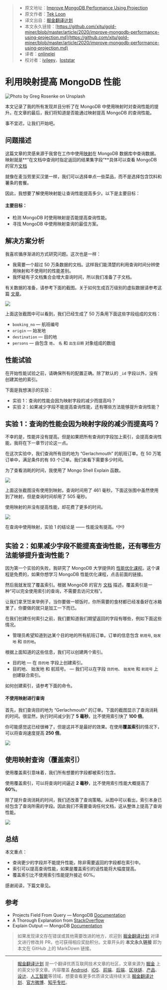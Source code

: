 > * 原文地址：[Improve MongoDB Performance Using Projection](https://medium.com/better-programming/improve-mongodb-performance-using-projection-c08c38334269)
> * 原文作者：[Tek Loon](https://medium.com/@tcguy)
> * 译文出自：[掘金翻译计划](https://github.com/xitu/gold-miner)
> * 本文永久链接：[https://github.com/xitu/gold-miner/blob/master/article/2020/improve-mongodb-performance-using-projection.md](https://github.com/xitu/gold-miner/blob/master/article/2020/improve-mongodb-performance-using-projection.md)
> * 译者：[onlinelei](https://github.com/onlinelei)
> * 校对者：[ivileey](https://github.com/ivileey)，[loststar](https://github.com/loststar)

# 利用映射提高 MongoDB 性能

![Photo by [Greg Rosenke](https://unsplash.com/@greg_rosenke?utm_source=medium&utm_medium=referral) on [Unsplash](https://unsplash.com?utm_source=medium&utm_medium=referral)](https://cdn-images-1.medium.com/max/10744/0*xNUvb3ABjaziY-2J)

本文记录了我的所有发现并且分析了在 MongoDB 中使用映射时对查询性能的提升。在文章的最后，我们将知道是否能通过映射提高 MongoDB 的查询性能。

事不宜迟，让我们开始吧。

## 问题描述

这篇文章的灵感来源于我曾在工作中使用[映射](https://docs.mongodb.com/manual/reference/glossary/#term-projection)在 MongoDB 数据库中查询数据。映射就是**“在文档中查询时指定返回的结果集字段”**具体可以查看 MongoDB 的官方[文档](https://docs.mongodb.com/manual/reference/glossary/#term-projection)

就像在麦当劳里买汉堡一样，我们可以选择单点一些菜品，而不是选择包含饮料和薯条的套餐。

因此，我想要了解使用映射能让查询性能提高多少。以下是主要目标：

#### 主要目标：

* 检测 MongoDB 时使用映射是否能提高查询性能。
* 寻找 MongoDB 中使用映射查询的最佳方案。

## 解决方案分析

我喜欢循序渐进的方式研究问题。这次也是一样：

* 我需要一个超过 50 万条数据的文档。这样我们能清楚的利用查询时间分辨使用映射和不使用时的性能差别。
* 我怀疑有子文档集合会增大查询时间，所以我们准备了子文档。

有关数据的准备，请参考下面的截图。关于如何生成百万级别的虚拟数据请参考这篇 [文章](https://medium.com/@tcguy/mongodb-performance-101-how-to-generate-millions-of-data-for-performance-optimization-cf45d3556693)。

![](https://cdn-images-1.medium.com/max/2128/1*iYK8wFD1zZg_ItA_GFPSUg.png)

上面这张截图中可以看到，我们已经生成了 50 万条用下面这些字段组成的文档：

* `booking_no` — 航班编号
* `origin` — 始发地
* `destination` — 目的地
* `persons` — 由包含 `姓`、 `名` 和 `出生日期` 对象组成的数组

## 性能试验

在开始性能试验之前，请确保所有的配置正确。除了默认的 `_id` 字段以外，没有创建其他的索引。

下面是我想演示的实验：

* 实验 1：查询的性能会因为映射字段的减少而提高吗？
* 实验 2：如果减少字段不能提高查询性能，还有哪些方法能够提升查询性能？

## 实验 1：查询的性能会因为映射字段的减少而提高吗？

不幸的是，性能并没有提高。但是如果把所有查询的字段加上索引，会提高查询性能，我将在下一章节讨论这一点。

在这次实验中，我们查询所有目的地为 “Gerlachmouth” 的航班订单。在 50 万笔订单中，满足条件的有 93 个订单。我们来看下需要多少时间。

为了查看消耗的时间，我使用了 Mongo Shell Explain 函数。

![](https://cdn-images-1.medium.com/max/2000/1*ZILEtJVXHlvsVaKlImVusA.png)

上面这张截图没有使用到映射。查询时间用了 461 毫秒。下面这张图中虽然使用到了映射，但是查询时间却用了 505 毫秒。

使用映射的并没有提高性能，却花费了更多的时间。

![](https://cdn-images-1.medium.com/max/2000/1*1jXiJv35xCeu0cYVUtsuZQ.png)

在查询中使用映射，实验 1 的结论是 —— 性能没有提高。👎👎

## 实验 2：如果减少字段不能提高查询性能，还有哪些方法能够提升查询性能？

因为第一个实验的失败，我研究了 MongoDB 大学提供的 [性能优化课程](https://university.mongodb.com/courses/M201/about)。这个课程是免费的，如果你想学习 MongoDB 性能优化课程，点击前面的链接。

然后我就发现了覆盖索引。根据 MongoDB 的官方 [文档](https://docs.mongodb.com/manual/core/query-optimization/#covered-query) 描述，覆盖索引是一种“可以完全使用索引的查询，不需要去访问文档”。

让我们拿烹饪来举例子，当你要做一顿饭时，你所需要的食材都已经准备好在冰箱里了，你要做的就只是加工一下而已。

在我们创建任何索引之前，我们要知道我们期望返回的字段有哪些，例如下面这些情况。

* 管理员希望知道到达某个目的地的所有航班订单。订单的信息包含 `航班号`, `始发地` 和 `目的地`。

根据上面知道的这些信息，我们可以创建两个索引。

* 目的地 — 在 `目的地` 字段上创建索引。
* 目的地、 始发地 和 航班号。 — 我们可以在字段 `目的地`、 `始发地` 和 `航班号` 上创建联合索引。

如何创建索引，请参考下面的命令。

#### 不使用映射进行查询

首先，我们查询目的地为 “Gerlachmouth” 的订单。下面的截图显示了查询消耗的时间。很显然，执行时间减少到了 **5 毫秒**。比不使用索引快了 **100 倍**。

你可能感觉这已经很棒了，但是这并不是最好的效果。在使用**覆盖索引**的情况下，可以将查询速度提高 **250 倍**。

![](https://cdn-images-1.medium.com/max/2000/1*_07K8c-uv2n9X9cahQnEGQ.png)

## 使用映射查询（覆盖索引）

使用覆盖索引意味着，我们所有想要的字段都被索引包含。

使用覆盖索引，可以将查询时间逼近 **2 毫秒**，比不使用索引性能大概提高了 **60%**。

除了提升查询消耗的时间，我们还改善了查询策略。从图中可以看出，索引本身已经包含了查询所需的字段。因此我们不需要查询任何文档，这从整体上提高了查询性能。

![](https://cdn-images-1.medium.com/max/2000/1*R24vSTP-N7x_kfh2ucWr-g.png)

## 总结

本文重点：

* 查询更少的字段并不能提升性能，除非需要返回的字段都在索引中。
* 索引可以提高查询性能，如果是覆盖索引的话性能将大幅度提高。
* 覆盖索引比不使用索引性能提升接近 60%。

感谢阅读，下篇文章见。

## 参考

* Projects Field From Query — MongoDB [Documentation](https://docs.mongodb.com/manual/tutorial/project-fields-from-query-results/)
* A Thorough Explanation from [StackOverflow](https://dba.stackexchange.com/questions/198444/how-mongodb-projection-affects-performance)
* Explain Output — MongoDB [Documentation](https://docs.mongodb.com/manual/reference/explain-results/#executionstats)

> 如果发现译文存在错误或其他需要改进的地方，欢迎到 [掘金翻译计划](https://github.com/xitu/gold-miner) 对译文进行修改并 PR，也可获得相应奖励积分。文章开头的 **本文永久链接** 即为本文在 GitHub 上的 MarkDown 链接。

---

> [掘金翻译计划](https://github.com/xitu/gold-miner) 是一个翻译优质互联网技术文章的社区，文章来源为 [掘金](https://juejin.im) 上的英文分享文章。内容覆盖 [Android](https://github.com/xitu/gold-miner#android)、[iOS](https://github.com/xitu/gold-miner#ios)、[前端](https://github.com/xitu/gold-miner#前端)、[后端](https://github.com/xitu/gold-miner#后端)、[区块链](https://github.com/xitu/gold-miner#区块链)、[产品](https://github.com/xitu/gold-miner#产品)、[设计](https://github.com/xitu/gold-miner#设计)、[人工智能](https://github.com/xitu/gold-miner#人工智能)等领域，想要查看更多优质译文请持续关注 [掘金翻译计划](https://github.com/xitu/gold-miner)、[官方微博](http://weibo.com/juejinfanyi)、[知乎专栏](https://zhuanlan.zhihu.com/juejinfanyi)。
